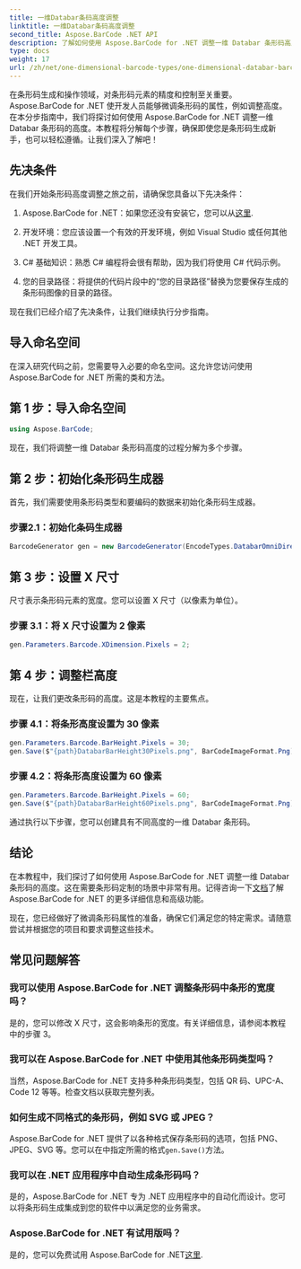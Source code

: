 ```yaml
---
title: 一维Databar条码高度调整
linktitle: 一维Databar条码高度调整
second_title: Aspose.BarCode .NET API
description: 了解如何使用 Aspose.BarCode for .NET 调整一维 Databar 条形码高度。只需几个简单的步骤即可创建自定义条形码。探索条形码定制的力量。
type: docs
weight: 17
url: /zh/net/one-dimensional-barcode-types/one-dimensional-databar-barcode-height-adjustment/
---
```


在条形码生成和操作领域，对条形码元素的精度和控制至关重要。 Aspose.BarCode for .NET 使开发人员能够微调条形码的属性，例如调整高度。在本分步指南中，我们将探讨如何使用 Aspose.BarCode for .NET 调整一维 Databar 条形码的高度。本教程将分解每个步骤，确保即使您是条形码生成新手，也可以轻松遵循。让我们深入了解吧！

## 先决条件

在我们开始条形码高度调整之旅之前，请确保您具备以下先决条件：

1.  Aspose.BarCode for .NET：如果您还没有安装它，您可以从[这里](https://releases.aspose.com/barcode/net/).

2. 开发环境：您应该设置一个有效的开发环境，例如 Visual Studio 或任何其他 .NET 开发工具。

3. C# 基础知识：熟悉 C# 编程将会很有帮助，因为我们将使用 C# 代码示例。

4. 您的目录路径：将提供的代码片段中的“您的目录路径”替换为您要保存生成的条形码图像的目录的路径。

现在我们已经介绍了先决条件，让我们继续执行分步指南。

## 导入命名空间

在深入研究代码之前，您需要导入必要的命名空间。这允许您访问使用 Aspose.BarCode for .NET 所需的类和方法。

## 第 1 步：导入命名空间
```csharp
using Aspose.BarCode;
```

现在，我们将调整一维 Databar 条形码高度的过程分解为多个步骤。

## 第 2 步：初始化条形码生成器

首先，我们需要使用条形码类型和要编码的数据来初始化条形码生成器。

### 步骤2.1：初始化条码生成器
```csharp
BarcodeGenerator gen = new BarcodeGenerator(EncodeTypes.DatabarOmniDirectional, "(01)12345678901231");
```

## 第 3 步：设置 X 尺寸

尺寸表示条形码元素的宽度。您可以设置 X 尺寸（以像素为单位）。

### 步骤 3.1：将 X 尺寸设置为 2 像素
```csharp
gen.Parameters.Barcode.XDimension.Pixels = 2;
```

## 第 4 步：调整栏高度

现在，让我们更改条形码的高度。这是本教程的主要焦点。

### 步骤 4.1：将条形高度设置为 30 像素
```csharp
gen.Parameters.Barcode.BarHeight.Pixels = 30;
gen.Save($"{path}DatabarBarHeight30Pixels.png", BarCodeImageFormat.Png);
```

### 步骤 4.2：将条形高度设置为 60 像素
```csharp
gen.Parameters.Barcode.BarHeight.Pixels = 60;
gen.Save($"{path}DatabarBarHeight60Pixels.png", BarCodeImageFormat.Png);
```

通过执行以下步骤，您可以创建具有不同高度的一维 Databar 条形码。

## 结论

在本教程中，我们探讨了如何使用 Aspose.BarCode for .NET 调整一维 Databar 条形码的高度。这在需要条形码定制的场景中非常有用。记得咨询一下[文档](https://reference.aspose.com/barcode/net/)了解 Aspose.BarCode for .NET 的更多详细信息和高级功能。

现在，您已经做好了微调条形码属性的准备，确保它们满足您的特定需求。请随意尝试并根据您的项目和要求调整这些技术。

## 常见问题解答

### 我可以使用 Aspose.BarCode for .NET 调整条形码中条形的宽度吗？
是的，您可以修改 X 尺寸，这会影响条形的宽度。有关详细信息，请参阅本教程中的步骤 3。

### 我可以在 Aspose.BarCode for .NET 中使用其他条形码类型吗？
当然，Aspose.BarCode for .NET 支持多种条形码类型，包括 QR 码、UPC-A、Code 12 等等。检查文档以获取完整列表。

### 如何生成不同格式的条形码，例如 SVG 或 JPEG？
 Aspose.BarCode for .NET 提供了以各种格式保存条形码的选项，包括 PNG、JPEG、SVG 等。您可以在中指定所需的格式`gen.Save()`方法。

### 我可以在 .NET 应用程序中自动生成条形码吗？
是的，Aspose.BarCode for .NET 专为 .NET 应用程序中的自动化而设计。您可以将条形码生成集成到您的软件中以满足您的业务需求。

### Aspose.BarCode for .NET 有试用版吗？
是的，您可以免费试用 Aspose.BarCode for .NET[这里](https://releases.aspose.com/).
